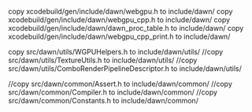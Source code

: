 

copy xcodebuild/gen/include/dawn/webgpu.h to include/dawn/
copy xcodebuild/gen/include/dawn/webgpu_cpp.h to include/dawn/
copy xcodebuild/gen/include/dawn/dawn_proc_table.h to include/dawn/
copy xcodebuild/gen/include/dawn/webgpu_cpp_print.h to include/dawn/

copy src/dawn/utils/WGPUHelpers.h to include/dawn/utils/
//copy src/dawn/utils/TextureUtils.h to include/dawn/utils/
//copy src/dawn/utils/ComboRenderPipelineDescriptor.h to include/dawn/utils/

//copy src/dawn/common/Assert.h to include/dawn/common/
//copy src/dawn/common/Compiler.h to include/dawn/common/
//copy src/dawn/common/Constants.h to include/dawn/common/

